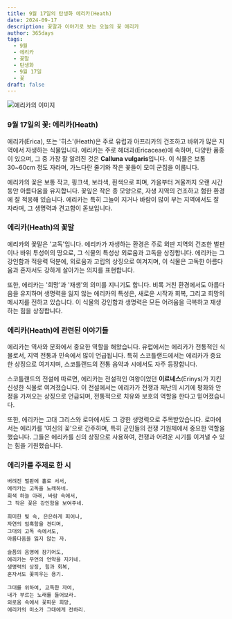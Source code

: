 ```yaml
---
title: 9월 17일의 탄생화 에리카(Heath)
date: 2024-09-17
description: 꽃말과 이야기로 보는 오늘의 꽃 에리카
author: 365days
tags:
  - 9월
  - 에리카
  - 꽃말
  - 탄생화
  - 9월 17일
  - 꽃
draft: false
---
```


![에리카의 이미지](https://cdn.pixabay.com/photo/2015/11/04/09/33/erika-1022165_960_720.jpg#center)


### 9월 17일의 꽃: 에리카(Heath)

에리카(Erica), 또는 '히스'(Heath)은 주로 유럽과 아프리카의 건조하고 바위가 많은 지역에서 자생하는 식물입니다. 에리카는 주로 헤더과(Ericaceae)에 속하며, 다양한 품종이 있으며, 그 중 가장 잘 알려진 것은 **Calluna vulgaris**입니다. 이 식물은 보통 30~60cm 정도 자라며, 가느다란 줄기와 작은 꽃들이 모여 군집을 이룹니다.

에리카의 꽃은 보통 작고, 핑크색, 보라색, 흰색으로 피며, 가을부터 겨울까지 오랜 시간 동안 아름다움을 유지합니다. 꽃잎은 작은 종 모양으로, 자생 지역의 건조하고 험한 환경에 잘 적응해 있습니다. 에리카는 특히 그늘이 지거나 바람이 많이 부는 지역에서도 잘 자라며, 그 생명력과 견고함이 돋보입니다.

### 에리카(Heath)의 꽃말

에리카의 꽃말은 '고독'입니다. 에리카가 자생하는 환경은 주로 외딴 지역의 건조한 벌판이나 바위 투성이의 땅으로, 그 식물의 특성상 외로움과 고독을 상징합니다. 에리카는 그 강인함과 적응력 덕분에, 외로움과 고립의 상징으로 여겨지며, 이 식물은 고독한 아름다움과 혼자서도 강하게 살아가는 의지를 표현합니다.

또한, 에리카는 '희망'과 '재생'의 의미를 지니기도 합니다. 비록 거친 환경에서도 아름다움을 유지하며 생명력을 잃지 않는 에리카의 특성은, 새로운 시작과 회복, 그리고 희망의 메시지를 전하고 있습니다. 이 식물의 강인함과 생명력은 모든 어려움을 극복하고 재생하는 힘을 상징합니다.

### 에리카(Heath)에 관련된 이야기들

에리카는 역사와 문화에서 중요한 역할을 해왔습니다. 유럽에서는 에리카가 전통적인 식물로서, 지역 전통과 민속에서 많이 언급됩니다. 특히 스코틀랜드에서는 에리카가 중요한 상징으로 여겨지며, 스코틀랜드의 전통 음악과 시에서도 자주 등장합니다.

스코틀랜드의 전설에 따르면, 에리카는 전설적인 여왕이었던 **이르네스**(Erinys)가 지킨 신성한 식물로 여겨졌습니다. 이 전설에서는 에리카가 전쟁과 재난의 시기에 평화와 안정을 가져오는 상징으로 언급되며, 전통적으로 치유와 보호의 역할을 한다고 믿어졌습니다.

또한, 에리카는 고대 그리스와 로마에서도 그 강한 생명력으로 주목받았습니다. 로마에서는 에리카를 '여신의 꽃'으로 간주하며, 특히 군인들의 전쟁 기원제에서 중요한 역할을 했습니다. 그들은 에리카를 신의 상징으로 사용하여, 전쟁과 어려운 시기를 이겨낼 수 있는 힘을 기원했습니다.

### 에리카를 주제로 한 시

	버려진 벌판에 홀로 서서,
	에리카는 고독을 노래하네.
	회색 하늘 아래, 바람 속에서,
	그 작은 꽃은 강인함을 보여주네.
	
	희미한 빛 속, 은은하게 피어나,
	자연의 엄혹함을 견디며,
	그대의 고독 속에서도,
	아름다움을 잃지 않는 자.
	
	슬픔의 음영에 잠기어도,
	에리카는 무언의 언약을 지키네.
	생명력의 상징, 힘과 회복,
	혼자서도 꽃피우는 용기.
	
	그대를 위하여, 고독한 자여,
	내가 부르는 노래를 들어보라.
	외로움 속에서 꽃피운 희망,
	에리카의 미소가 그대에게 전하리.